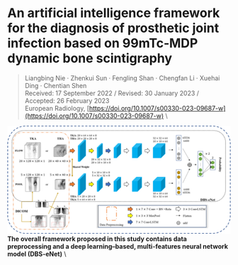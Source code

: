 # An artificial intelligence framework for the diagnosis of prosthetic joint infection based on 99mTc‑MDP dynamic bone scintigraphy
> Liangbing Nie · Zhenkui Sun · Fengling Shan · Chengfan Li · Xuehai Ding · Chentian Shen \
> Received: 17 September 2022 / Revised: 30 January 2023 / Accepted: 26 February 2023 \
> European Radiology, [https://doi.org/10.1007/s00330-023-09687-w](https://doi.org/10.1007/s00330-023-09687-w) \

![DBS-eNet](framework.png "The overall framework proposed in this study contains data preprocessing and a deep learning–based, multi-features neural network model (DBS-eNet)")
**The overall framework proposed in this study contains data preprocessing and a deep learning–based, multi-features neural network model (DBS-eNet)** \